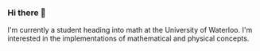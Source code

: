 ### Hi there 👋


I'm currently a student heading into math at the University of Waterloo. I'm interested in the implementations of mathematical and physical concepts.
